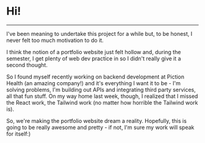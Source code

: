 # Hi!
---
I've been meaning to undertake this project for a while but, to be honest, I never felt too much motivation to do it.

I think the notion of a portfolio website just felt hollow and, during the semester, I get plenty of web dev practice in so I didn't really give it a second thought.

So I found myself recently working on backend development at Piction Health (an amazing company!) and it's everything I want it to be - I'm solving problems, I'm building out APIs and integrating third party services, all that fun stuff. On my way home last week, though, I realized that I missed the React work, the Tailwind work (no matter how horrible the Tailwind work is).

So, we're making the portfolio website dream a reality. Hopefully, this is going to be really awesome and pretty - if not, I'm sure my work will speak for itself:)
